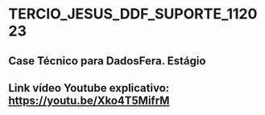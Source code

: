 # TERCIO_JESUS_DDF_SUPORTE_112023
## Case Técnico para DadosFera. Estágio
## Link vídeo Youtube explicativo: https://youtu.be/Xko4T5MifrM
